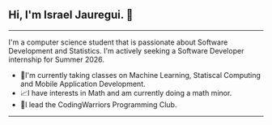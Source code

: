 ## Hi, I'm Israel Jauregui. 👋

---
I'm a computer science student that is passionate about Software Development and Statistics. I'm actively seeking a Software Developer internship for Summer 2026.
* 🤖I'm currently taking classes on Machine Learning, Statiscal Computing and Mobile Application Development.
* 📈I have interests in Math and am currently doing a math minor.
* 📱I lead the CodingWarriors Programming Club.
---





<!--
**Israel-Jauregui/Israel-Jauregui** is a ✨ _special_ ✨ repository because its `README.md` (this file) appears on your GitHub profile.

Here are some ideas to get you started:

- 🔭 I’m currently working on ...
- 🌱 I’m currently learning ...
- 👯 I’m looking to collaborate on ...
- 🤔 I’m looking for help with ...
- 💬 Ask me about ...
- 📫 How to reach me: ...
- 😄 Pronouns: ...
- ⚡ Fun fact: ...
-->
